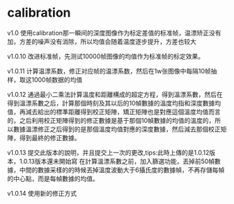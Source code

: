 # calibration

v1.0    使用calibration那一瞬间的深度图像作为标定差值的标准帧，温漂矫正没有加，方差的噪声没有消除，所以均值会随着温度逐步提升，方差也较大

v1.0.10  改进标准帧，先测试10000帧图像的均值作为标准帧的标定效果。

v1.0.11  计算温漂系数，修正对应帧的温漂系数，然后在1w张图像中每隔10帧抽样，取这1000帧数据的均值

v1.0.12  通過最小二乘法計算溫度和距離構成的超定方程，得到溫漂系數，然后在得到溫漂系數之后，計算那個時刻及其以后的10幀數據的溫度均指和深度數據均值，再減去給出的標準距離得到校正矩陣，矯正矩陣也是對應這個溫度均值而言的，之后利用校正矩陣得到的修正數據是基于那個10幀數據的均值的溫度的，所以數據溫漂修正之后得到的是那個溫度均值對應的深度數據，然后減去那個校正矩陣，得到最終的修正數據。

v1.0.13  提交此版本的說明，并且提交上一次的更改,tips:此時上傳的是1.0.12版本，1.0.13版本還未開始寫
         在計算溫漂系數之前，加入篩選功能，丟掉前50幀數據，中間的數據采樣的的時候丟掉溫度波動大于6攝氏度的數據幀，不再存儲每幀的中心點，而是每幀數據的均值。
		 
v1.0.14  使用新的修正方式

